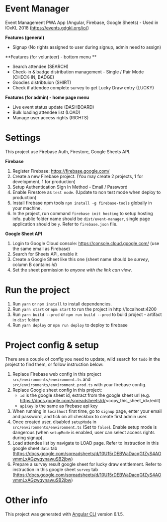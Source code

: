 # Event Manager

Event Management PWA App (Angular, Firebase, Google Sheets) - Used in IOxKL 2018 (https://events.gdgkl.org/io/)

**Features (general)**
- Signup (No rights assigned to user during signup, admin need to assign)

**Features (for volunteer) - bottom menu **
- Search attendee (SEARCH)
- Check-in & badge distribution management - Single / Pair Mode (CHECK-IN, BADGE)
- Goodies distribtuion (SHIRT)
- Check if attendee complete survey to get Lucky Draw entry (LUCKY)

**Features (for admin) - home page menu**
- Live event status update (DASHBOARD)
- Bulk loading attendee list (LOAD)
- Manage user access rights (RIGHTS)

# Settings

This project use Firebase Auth, Firestore, Google Sheets API.

**Firebase**
1. Register Firebase: https://firebase.google.com/
2. Create a new Firebase project. (You may create 2 projects, 1 for development, 1 for production)
3. Setup Authentication Sign In Method - Email / Password
4. Enable Firestore as `test mode`. (Update to non test mode when deploy to production)
5. Install firebase npm tools `npm install -g firebase-tools` globally in your machine.
6. In the project, run command `firebase init hosting` to setup hosting info. public folder name should be `dist/event-manager`, single page application should be `y`. Refer to `firebase.json` file.


**Google Sheet API**
1. Login to Google Cloud console: https://console.cloud.google.com/ (use the same email as Firebase)
2. Search for Sheets API, enable it
3. Create a Google Sheet like this one (sheet name should be *survey*, column B contains *id*)
4. Set the sheet permission to *anyone with the link can view*.

# Run the project

1. Run `yarn` or `npm install` to install dependencies.
2. Run `yarn start` or `npm start` to run the project in http://localhost:4200
3. Run `yarn build --prod` or `npm run build --prod` to build project - artifact in `dist` folder
4. Run `yarn deploy` or `npm run deploy` to deploy to firebase

# Project config & setup
There are a couple of config you need to update, wild search for `todo` in the project to find them, or follow instruction below:

1. Replace Firebase web config in this project `src/environments/environment.ts` and `src/environments/environment.prod.ts` with your firebase config.
2. Replace Google sheet config in this project:
    - `id` is the google sheet id, extract from the google sheet url (e.g. https://docs.google.com/spreadsheets/d/<copy_this_sheet_id>/edit)
    - `apiKey` is the same as firebase api key
3. When running in `localhost` first time, go to `signup` page, enter your email and password, and tick on all checkbox to create first admin user.
4. Once created user, disabled `setupMode` in `src/environments/environment.ts` (Set to `false`). Enable setup mode is dangerous (when `setupMode` is enabled, user can select access rights during signup).
5. Load attendee list by navigate to LOAD page. Refer to instruction in this google sheet `data` tab (https://docs.google.com/spreadsheets/d/10U15rDEBWaDacqGfZyS4AOvmmLxAGzwqynawuSB2jbw)
6. Prepare a survey result google sheet for lucky draw entitlement. Refer to instruction in this google sheet `survey` tab (https://docs.google.com/spreadsheets/d/10U15rDEBWaDacqGfZyS4AOvmmLxAGzwqynawuSB2jbw)

# Other info

This project was generated with [Angular CLI](https://github.com/angular/angular-cli) version 6.1.5.
